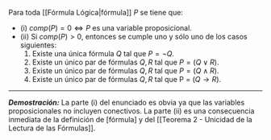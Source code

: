 Para toda [[Fórmula Lógica|fórmula]] $P$ se tiene que:
- (i) $comp(P ) = 0 ⇔ P\text{ es una variable proposicional}$.  
- (ii) Si $comp(P ) > 0$, entonces se cumple uno y sólo uno de los casos siguientes:  
	1. Existe una única fórmula $Q$ tal que $P = ¬Q$.  
	2. Existe un único par de fórmulas $Q, R$ tal que $P = (Q ∨ R)$.  
	3. Existe un único par de fórmulas $Q, R$ tal que $P = (Q ∧ R)$.  
	4. Existe un único par de fórmulas $Q, R$ tal que P = $(Q → R)$.
***
***Demostración:***
La parte (i) del enunciado es obvia ya que las variables proposicionales no incluyen conectivos. 
La parte (ii) es una consecuencia inmediata de la definición de [fórmula] y del [[Teorema 2 - Unicidad de la Lectura de las Fórmulas]].